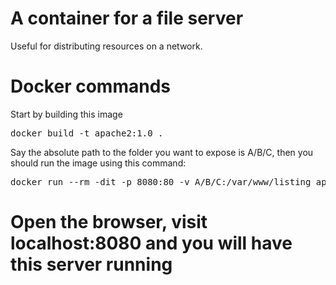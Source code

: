 # A container for a file server

Useful for distributing resources on a network.

# Docker commands

Start by building this image

<pre>
docker build -t apache2:1.0 . 
</pre>

Say the absolute path to the folder
you want to expose is A/B/C, then you
should run the image using this command:

<pre>
docker run --rm -dit -p 8080:80 -v A/B/C:/var/www/listing apache2:1.0 
</pre>

# Open the browser, visit localhost:8080 and you will have this server running
